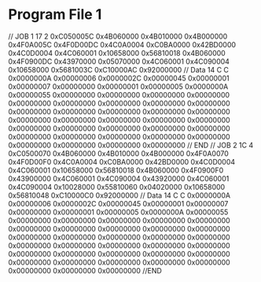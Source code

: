 # Program File 1 #

// JOB 1 17 2
0xC050005C
0x4B060000
0x4B010000
0x4B000000
0x4F0A005C
0x4F0D00DC
0x4C0A0004
0xC0BA0000
0x42BD0000
0x4C0D0004
0x4C060001
0x10658000
0x56810018
0x4B060000
0x4F0900DC
0x43970000
0x05070000
0x4C060001
0x4C090004
0x10658000
0x5681003C
0xC10000AC
0x92000000
// Data 14 C C
0x0000000A
0x00000006
0x0000002C
0x00000045
0x00000001
0x00000007
0x00000000
0x00000001
0x00000005
0x0000000A
0x00000055
0x00000000
0x00000000
0x00000000
0x00000000
0x00000000
0x00000000
0x00000000
0x00000000
0x00000000
0x00000000
0x00000000
0x00000000
0x00000000
0x00000000
0x00000000
0x00000000
0x00000000
0x00000000
0x00000000
0x00000000
0x00000000
0x00000000
0x00000000
0x00000000
0x00000000
0x00000000
0x00000000
0x00000000
0x00000000
0x00000000
0x00000000
0x00000000
0x00000000
// END
// JOB 2 1C 4
0xC0500070
0x4B060000
0x4B010000
0x4B000000
0x4F0A0070
0x4F0D00F0
0x4C0A0004
0xC0BA0000
0x42BD0000
0x4C0D0004
0x4C060001
0x10658000
0x56810018
0x4B060000
0x4F0900F0
0x43900000
0x4C060001
0x4C090004
0x43920000
0x4C060001
0x4C090004
0x10028000
0x55810060
0x04020000
0x10658000
0x56810048
0xC10000C0
0x92000000
// Data 14 C C
0x0000000A
0x00000006
0x0000002C
0x00000045
0x00000001
0x00000007
0x00000000
0x00000001
0x00000005
0x0000000A
0x00000055
0x00000000
0x00000000
0x00000000
0x00000000
0x00000000
0x00000000
0x00000000
0x00000000
0x00000000
0x00000000
0x00000000
0x00000000
0x00000000
0x00000000
0x00000000
0x00000000
0x00000000
0x00000000
0x00000000
0x00000000
0x00000000
0x00000000
0x00000000
0x00000000
0x00000000
0x00000000
0x00000000
0x00000000
0x00000000
0x00000000
0x00000000
0x00000000
0x00000000
//END
